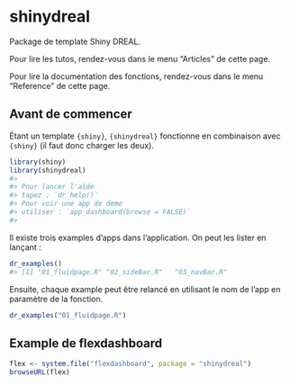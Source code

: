 
<!-- README.md is generated from README.Rmd. Please edit that file -->

# shinydreal

Package de template Shiny DREAL.

Pour lire les tutos, rendez-vous dans le menu “Articles” de cette page.

Pour lire la documentation des fonctions, rendez-vous dans le menu
“Reference” de cette page.

## Avant de commencer

Étant un template `{shiny}`, `{shinydreal}` fonctionne en combinaison
avec `{shiny}` (il faut donc charger les deux).

``` r
library(shiny)
library(shinydreal)
#> 
#> Pour lancer l'aide
#> tapez : `dr_help()`
#> Pour voir une app de demo
#> utiliser : `app_dashboard(browse = FALSE)`
#> 
```

Il existe trois examples d’apps dans l’application. On peut les lister
en lançant :

``` r
dr_examples()
#> [1] "01_fluidpage.R" "02_sideBar.R"   "03_navBar.R"
```

Ensuite, chaque example peut être relancé en utilisant le nom de l’app
en paramètre de la fonction.

``` r
dr_examples("01_fluidpage.R")
```

## Example de flexdashboard

``` r
flex <- system.file("flexdashboard", package = "shinydreal")
browseURL(flex)
```
